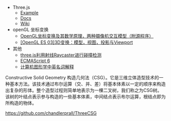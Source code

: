 - Three.js 
    - [Example](https://threejs.org/examples/)
    - [Docs](https://threejs.org/docs/)
    - [Wiki](https://github.com/mrdoob/three.js/wiki)
- openGL 坐标变换
    - [OpenGL坐标变换及其数学原理，两种摄像机交互模型（附源程序）](https://www.cnblogs.com/liangliangh/p/4089582.html)
    - [\[OpenGL ES 03\]3D变换：模型，视图，投影与Viewport](https://www.cnblogs.com/kesalin/archive/2012/12/06/3D_math.html)
- 其他
    - [three.js利用射线Raycaster进行碰撞检测](https://www.jb51.net/article/182528.htm)
    - [ECMAScript 6](http://caibaojian.com/es6/)
    - [计算机图形学中英名词解释](https://blog.csdn.net/blade2001/article/details/2063947)

Constructive Solid Geometry
构造几何法（CSG）。它是三维立体造型技术的一种基本方法。该技术通过布尔运算（交、并、差）将基本体素以一定的顺序来构造出复杂的形体。整个造型过程则简单地表示为一棵二叉树，我们称之为CSG树。该树的叶结点表示参与构造的一些基本体素，中间结点表示布尔运算，根结点即为所构造的物体。

https://github.com/chandlerprall/ThreeCSG